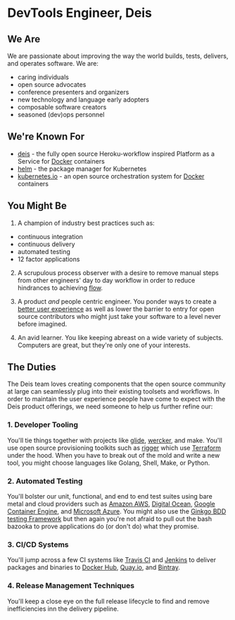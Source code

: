 # DevTools Engineer, Deis

## We Are

We are passionate about improving the way the world builds, tests, delivers,
and operates software. We are:

- caring individuals
- open source advocates
- conference presenters and organizers
- new technology and language early adopters
- composable software creators
- seasoned (dev)ops personnel

## We're Known For

- [deis][deis] - the fully open source Heroku-workflow inspired Platform as a
Service for [Docker][docker] containers
- [helm][helm] - the package manager for Kubernetes
- [kubernetes.io][kubernetes] - an open source orchestration system for
[Docker][docker] containers

## You Might Be

1. A champion of industry best practices such as:

  - continuous integration
  - continuous delivery
  - automated testing
  - 12 factor applications

2. A scrupulous process observer with a desire to remove manual steps from other
engineers' day to day workflow in order to reduce hindrances to achieving
[flow][flow].

3. A product _and_ people centric engineer. You ponder ways to create
a [better user experience][joelux] as well as lower the barrier to entry for
open source contributors who might just take your software to a level never
before imagined.

4. An avid learner. You like keeping abreast on a wide variety of subjects.
Computers are great, but they're only one of your interests.

## The Duties

The Deis team loves creating components that the open source community at large
can seamlessly plug into their existing toolsets and workflows. In order to
maintain the user experience people have come to expect with the Deis product
offerings, we need someone to help us further refine our:

### 1. Developer Tooling
You'll tie things together with projects like [glide][glide], [wercker][wercker], and
make. You'll use open source provisioning toolkits such as [rigger][rigger]
which use [Terraform][terraform] under the hood. When you have to break out of
the mold and write a new tool, you might choose languages like Golang, Shell,
Make, or Python.

### 2. Automated Testing

You'll bolster our unit, functional, and end to end test suites using bare metal
and cloud providers such as [Amazon AWS][aws], [Digital Ocean][do],
[Google Container Engine][gke], and [Microsoft Azure][azure].
You might also use the [Ginkgo BDD testing Framework][ginkgo] but then again
you're not afraid to pull out the bash bazooka to prove applications do
(or don't do) what they promise.

### 3. CI/CD Systems
You'll jump across a few CI systems like [Travis CI][travis] and
[Jenkins][jenkins] to deliver packages and binaries to [Docker Hub][dockerhub],
[Quay.io][quay], and [Bintray][bintray].

### 4. Release Management Techniques
You'll keep a close eye on the full release lifecycle to find and remove
inefficiencies inn the delivery pipeline.

[aws]: http://aws.amazon.com/
[azure]: https://azure.microsoft.com/en-us/
[bintray]: https://bintray.com/
[deis]: http://deis.io/
[do]: https://digitalocean.com
[docker]: https://www.docker.com/
[dockerhub]: https://hub.docker.com/
[flow]: https://en.wikipedia.org/wiki/Flow_(psychology)
[ginkgo]: http://onsi.github.io/ginkgo/
[gke]: https://cloud.google.com/container-engine/
[glide]: https://github.com/Masterminds/glide
[glide]: https://github.com/Masterminds/glide
[helm]: http://helm.sh/
[jenkins]: https://ci.deis.io
[joelux]: http://www.joelonsoftware.com/uibook/chapters/fog0000000062.html
[kubernetes]: http://kubernetes.io/
[quay]: https://quay.io/
[rigger]: https://github.com/deis/rigger
[terraform]: https://www.terraform.io/
[travis]: https://travis-ci.org/deis
[wercker]: http://wercker.com/
